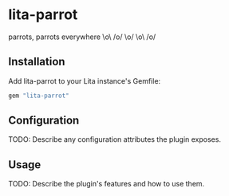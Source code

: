 # lita-parrot

parrots, parrots everywhere \o\ /o/ \o/ \o\ /o/

## Installation

Add lita-parrot to your Lita instance's Gemfile:

``` ruby
gem "lita-parrot"
```

## Configuration

TODO: Describe any configuration attributes the plugin exposes.

## Usage

TODO: Describe the plugin's features and how to use them.
